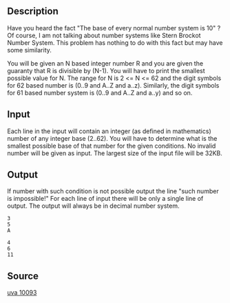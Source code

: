 <h2>Description</h2><p>Have you heard the fact "The base of every normal number system is 10" ? Of course, I am not talking about number systems like Stern Brockot Number System. This problem has nothing to do with this fact but may have some similarity.  
</p>
You will be given an N based integer number R and you are given the guaranty that R is divisible by (N-1). You will have to print the smallest possible value for N. The range for N is 2 &lt;= N &lt;= 62 and the digit symbols for 62 based number is (0..9 and A..Z and a..z). Similarly, the digit symbols for 61 based number system is (0..9 and A..Z and a..y) and so on.  <h2>Input</h2><p>Each line in the input will contain an integer (as defined in mathematics) number of any integer base (2..62). You will have to determine what is the smallest possible base of that number for the given conditions. No invalid number will be given as input. The largest size of the input file will be 32KB.</p><h2>Output</h2><p>If number with such condition is not possible output the line "such number is impossible!" For each line of input there will be only a single line of output. The output will always be in decimal number system.</p><pre><code class="language-input1">3
5
A</code></pre><pre><code class="language-output1">4
6
11</code></pre><h2>Source</h2><a href="searchproblem?field=source&amp;key=uva+10093">uva 10093</a>